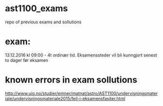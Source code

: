 # ast1100_exams
repo of previous exams and sollutions

# exam:
13.12.2016 kl 09:00 - 4t ordinær tid. 
Eksamenssteder vil bli kunngjort senest to dager før eksamen

# known errors in exam sollutions 
http://www.uio.no/studier/emner/matnat/astro/AST1100/undervisningsmateriale/undervisningsmateriale2015/feil-i-eksamensfasiter.html

